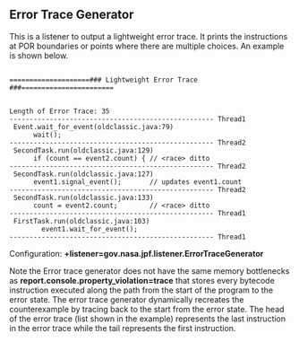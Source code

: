 ## Error Trace Generator ##

This is a listener to output a lightweight error trace. It prints the instructions at POR boundaries or points where there are multiple choices. An example is shown below.  

~~~~~~~~

====================### Lightweight Error Trace ###=======================


Length of Error Trace: 35
--------------------------------------------------- Thread1
 Event.wait_for_event(oldclassic.java:79)
      wait();
--------------------------------------------------- Thread2
 SecondTask.run(oldclassic.java:129)
      if (count == event2.count) { // <race> ditto
--------------------------------------------------- Thread2
 SecondTask.run(oldclassic.java:127)
      event1.signal_event();       // updates event1.count
--------------------------------------------------- Thread2
 SecondTask.run(oldclassic.java:133)
      count = event2.count;        // <race> ditto
--------------------------------------------------- Thread1
 FirstTask.run(oldclassic.java:103)
        event1.wait_for_event();
--------------------------------------------------- Thread1

~~~~~~~~

Configuration: **+listener=gov.nasa.jpf.listener.ErrorTraceGenerator**

Note the Error trace generator does not have the same memory bottlenecks as **report.console.property_violation=trace** that stores every bytecode instruction executed along the path from the start of the program to the error state. The error trace generator dynamically recreates the counterexample by tracing back to the start from the error state. The head of the error trace (list shown in the example) represents the last instruction in the error trace while the tail represents the first instruction.  

